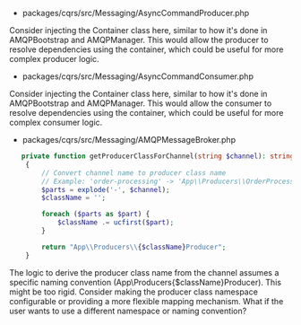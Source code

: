 - packages/cqrs/src/Messaging/AsyncCommandProducer.php

Consider injecting the Container class here, similar to how it's done in AMQPBootstrap and AMQPManager. This would allow
the producer to resolve dependencies using the container, which could be useful for more complex producer logic.

- packages/cqrs/src/Messaging/AsyncCommandConsumer.php

Consider injecting the Container class here, similar to how it's done in AMQPBootstrap and AMQPManager. This would
allow the consumer to resolve dependencies using the container, which could be useful for more complex consumer logic.

- packages/cqrs/src/Messaging/AMQPMessageBroker.php

```php
   private function getProducerClassForChannel(string $channel): string
    {
        // Convert channel name to producer class name
        // Example: 'order-processing' -> 'App\\Producers\\OrderProcessingProducer'
        $parts = explode('-', $channel);
        $className = '';

        foreach ($parts as $part) {
            $className .= ucfirst($part);
        }

        return "App\\Producers\\{$className}Producer";
    }
```

The logic to derive the producer class name from the channel assumes a specific naming convention
(App\Producers\{$className}Producer). This might be too rigid. Consider making the producer class namespace configurable
or providing a more flexible mapping mechanism. What if the user wants to use a different namespace or naming
convention?